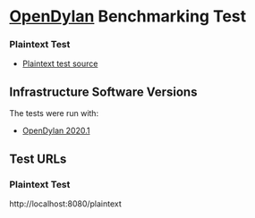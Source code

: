# [OpenDylan](https://opendylan.org) Benchmarking Test

### Plaintext Test

* [Plaintext test source](dylan-server.dylan)

## Infrastructure Software Versions
The tests were run with:
* [OpenDylan 2020.1](https://opendylan.org/documentation/release-notes/2020.1.html)

## Test URLs
### Plaintext Test

http://localhost:8080/plaintext
